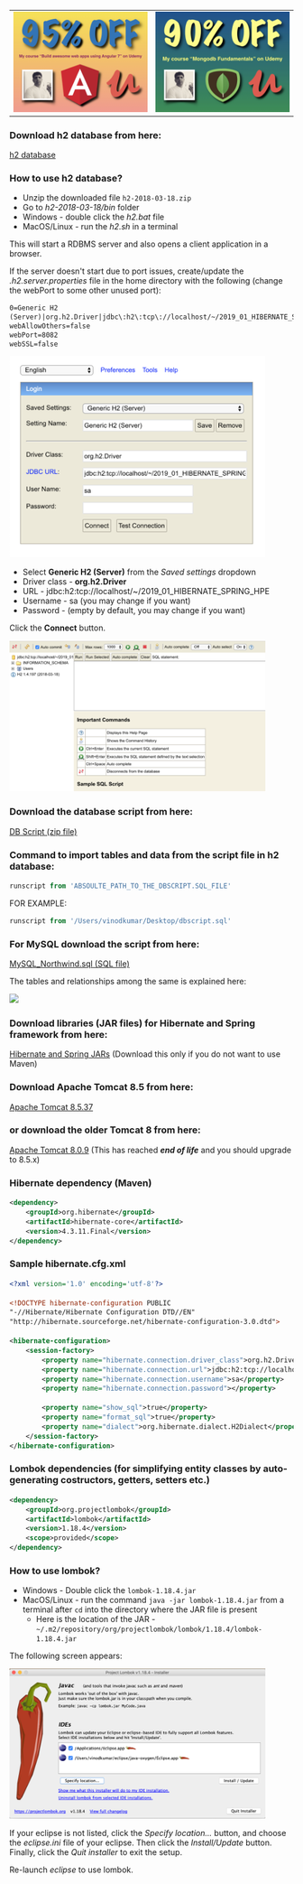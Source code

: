 

<table>
<tr>
    <td>
        <a href="http://bit.ly/2D9pxjW" target="_blank">
        <img src="https://github.com/kayartaya-vinod/2018_11_Unisys_TypeORM/raw/master/angular7.jpeg">
        </a>
    </td>
    <td>
        <a href="https://www.udemy.com/mongodb-fundamentals/?couponCode=FIRST500" target="_blank">
        <img src="https://github.com/kayartaya-vinod/2018_11_Unisys_TypeORM/raw/master/mongodb.jpeg">
        </a>
    </td>
</tr>
</table>



### Download h2 database from here:

<a href="http://www.h2database.com/h2-2018-03-18.zip">h2 database</a>

### How to use h2 database?

* Unzip the downloaded file `h2-2018-03-18.zip`
* Go to *h2-2018-03-18/bin* folder
* Windows - double click the *h2.bat* file
* MacOS/Linux - run the *h2.sh* in a terminal

This will start a RDBMS server and also opens a client application in a browser.


If the server doesn't start due to port issues, create/update the *.h2.server.properties* file in the home directory with the following (change the webPort to some other unused port): 

```
0=Generic H2 (Server)|org.h2.Driver|jdbc\:h2\:tcp\://localhost/~/2019_01_HIBERNATE_SPRING_HPE|sa
webAllowOthers=false
webPort=8082
webSSL=false
```

<img src="https://github.com/kayartaya-vinod/2019_01_HIBERNATE_SPRING_HPE/raw/master/assets/images/h2-client-1.png" width="90%">

* Select **Generic H2 (Server)** from the *Saved settings* dropdown
* Driver class - **org.h2.Driver** 
* URL - jdbc:h2:tcp://localhost/~/2019_01_HIBERNATE_SPRING_HPE
* Username - sa (you may change if you want)
* Password - (empty by default, you may change if you want)

Click the **Connect** button.

<img src="https://github.com/kayartaya-vinod/2019_01_HIBERNATE_SPRING_HPE/raw/master/assets/images/h2-client-2.png" width="90%">


### Download the database script from here:

<a href="http://vinod.co/resources/dbscript.zip">DB Script (zip file)</a>


### Command to import tables and data from the script file in h2 database:

```sql
runscript from 'ABSOULTE_PATH_TO_THE_DBSCRIPT.SQL_FILE'
```

FOR EXAMPLE:

```sql
runscript from '/Users/vinodkumar/Desktop/dbscript.sql'
```

### For MySQL download the script from here:

<a href="http://kelutral.com/vinod_co_backup/hibernate/Resources/DB%20Scripts/MySQL_Northwind.sql" target="_blank">MySQL_Northwind.sql (SQL file)</a>


The tables and relationships among the same is explained here:

<img src="http://kelutral.com/vinod_co_backup/hibernate/Resources/DB%20Scripts/NORTHWIND_DB_DIAGRAM.png" width="100%">


### Download libraries (JAR files) for Hibernate and Spring framework from here:

<a href="https://vinod.co/resources/hibernate-spring-jars.zip">Hibernate and Spring JARs</a> (Download this only if you do not want to use Maven)


### Download Apache Tomcat 8.5 from here:

<a href="http://mirrors.estointernet.in/apache/tomcat/tomcat-8/v8.5.37/bin/apache-tomcat-8.5.37.zip">Apache Tomcat 8.5.37</a>

### or download the older Tomcat 8 from here:

<a href="https://archive.apache.org/dist/tomcat/tomcat-8/v8.0.9/bin/apache-tomcat-8.0.9.zip">Apache Tomcat 8.0.9</a> (This has reached  ***end of life*** and you should upgrade to 8.5.x)

### Hibernate dependency (Maven)

```xml
<dependency>
    <groupId>org.hibernate</groupId>
    <artifactId>hibernate-core</artifactId>
    <version>4.3.11.Final</version>
</dependency>
```

### Sample hibernate.cfg.xml

```xml
<?xml version='1.0' encoding='utf-8'?>

<!DOCTYPE hibernate-configuration PUBLIC
"-//Hibernate/Hibernate Configuration DTD//EN"
"http://hibernate.sourceforge.net/hibernate-configuration-3.0.dtd">

<hibernate-configuration>
	<session-factory>
		<property name="hibernate.connection.driver_class">org.h2.Driver</property>
		<property name="hibernate.connection.url">jdbc:h2:tcp://localhost/~/2019_01_HIBERNATE_SPRING_HPE</property>
		<property name="hibernate.connection.username">sa</property>
		<property name="hibernate.connection.password"></property>

		<property name="show_sql">true</property>
		<property name="format_sql">true</property>
		<property name="dialect">org.hibernate.dialect.H2Dialect</property>
	</session-factory>
</hibernate-configuration>

```

### Lombok dependencies (for simplifying entity classes by auto-generating costructors, getters, setters etc.)

```xml
<dependency>
    <groupId>org.projectlombok</groupId>
    <artifactId>lombok</artifactId>
    <version>1.18.4</version>
    <scope>provided</scope>
</dependency>
```

### How to use lombok?

* Windows - Double click the `lombok-1.18.4.jar`
* MacOS/Linux - run the command `java -jar lombok-1.18.4.jar` from a terminal after `cd` into the directory where the JAR file is present
    * Here is the location of the JAR - `~/.m2/repository/org/projectlombok/lombok/1.18.4/lombok-1.18.4.jar`

The following screen appears:

<img src="https://github.com/kayartaya-vinod/2019_01_HIBERNATE_SPRING_HPE/raw/master/assets/images/lombok-setup-1.png" width="90%">

If your eclipse is not listed, click the *Specify location...* button, and choose the *eclipse.ini* file of your eclipse. Then click the *Install/Update* button. Finally, click the *Quit installer* to exit the setup.

Re-launch *eclipse* to use lombok.
